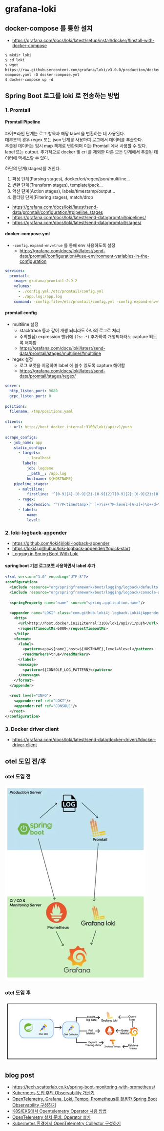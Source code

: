 # grafana-loki

## docker-compose 를 통한 설치

- https://grafana.com/docs/loki/latest/setup/install/docker/#install-with-docker-compose

```shell
$ mkdir loki
$ cd loki
$ wget https://raw.githubusercontent.com/grafana/loki/v3.0.0/production/docker-compose.yaml -O docker-compose.yml
$ docker-compose up -d
```

## Spring Boot 로그를 loki 로 전송하는 방법

### 1. Promtail

#### Promtail Pipeline

파이프라인 단계는 로그 항목과 해당 label 을 변환하는 데 사용된다.  
대부분의 경우 regex 또는 json 단계를 사용하여 로그에서 데이터를 추출한다.   
추출된 데이터는 임시 map 객체로 변환되며 이는 Promtail 에서 사용할 수 있다.   
label 또는 output. 추가적으로 docker 및 cri 를 제외한 다른 모든 단계에서 추출된 데이터에 액세스할 수 있다.

하단의 단계(stages)를 거친다.

1. 파싱 단계(Parsing stages), docker/cri/regex/json/multiline...
2. 변환 단계(Transform stages), template/pack...
3. 액션 단계(Action stages), labels/timestamp/output...
4. 필터링 단계(Filtering stages), match/drop

- https://grafana.com/docs/loki/latest/send-data/promtail/configuration/#pipeline_stages
- https://grafana.com/docs/loki/latest/send-data/promtail/pipelines/
- https://grafana.com/docs/loki/latest/send-data/promtail/stages/

#### docker-compose.yml 

- `-config.expand-env=true` 를 통해 env 사용하도록 설정
  - https://grafana.com/docs/loki/latest/send-data/promtail/configuration/#use-environment-variables-in-the-configuration

```yaml
services:
  promtail:
    image: grafana/promtail:2.9.2
    volumes:
      - ./config.yml:/etc/promtail/config.yml
      - ./app.log:/app.log
    command: -config.file=/etc/promtail/config.yml -config.expand-env=true
```

#### promtail config

- multiline 설정
  - stacktrace 등과 같이 개행 되더라도 하나의 로그로 처리 
  - 주의할점) expression 맨뒤에 `(?s:.*)` 추가하여 개행되더라도 capture 되도록 해야함
  - https://grafana.com/docs/loki/latest/send-data/promtail/stages/multiline/#multiline
- regex 설정
  - 로그 포맷을 지정하며 label 에 쓸수 있도록 capture 해야함 
  - https://grafana.com/docs/loki/latest/send-data/promtail/stages/regex/

```yaml
server:
  http_listen_port: 9080
  grpc_listen_port: 0

positions:
  filename: /tmp/positions.yaml

clients:
  - url: http://host.docker.internal:3100/loki/api/v1/push

scrape_configs:
  - job_name: app
    static_configs:
      - targets:
          - localhost
        labels:
          job: logdemo
          __path__: /app.log
          hostname: ${HOSTNAME}
    pipeline_stages:
      - multiline:
          firstline: '^[0-9]{4}-[0-9]{2}-[0-9]{2}T[0-9]{2}:[0-9]{2}:[0-9]{2}'
      - regex:
          expression: '^(?P<timestamp>[^ ]+)\s+(?P<level>[A-Z]+)\s+\d+\s+---\s+\[(?P<name>[^\]]+)\](?s:.*)$'
      - labels:
          name:
          level:
```

### 2. loki-logback-appender

- https://github.com/loki4j/loki-logback-appender
- https://loki4j.github.io/loki-logback-appender/#quick-start
- [Logging in Spring Boot With Loki](https://www.baeldung.com/spring-boot-loki-grafana-logging)

#### spring boot 기본 로그포맷 사용하면서 label 추가 

```xml
<?xml version="1.0" encoding="UTF-8"?>
<configuration>
  <include resource="org/springframework/boot/logging/logback/defaults.xml"/>
  <include resource="org/springframework/boot/logging/logback/console-appender.xml"/>

  <springProperty name="name" source="spring.application.name"/>

  <appender name="LOKI" class="com.github.loki4j.logback.Loki4jAppender">
    <http>
      <url>http://host.docker.in1212ternal:3100/loki/api/v1/push</url>
      <requestTimeoutMs>5000</requestTimeoutMs>
    </http>
    <format>
      <label>
        <pattern>app=${name},host=${HOSTNAME},level=%level</pattern>
        <readMarkers>true</readMarkers>
      </label>
      <message>
        <pattern>${CONSOLE_LOG_PATTERN}</pattern>
      </message>
    </format>
  </appender>

  <root level="INFO">
    <appender-ref ref="LOKI"/>
    <appender-ref ref="CONSOLE"/>
  </root>
</configuration>
```

### 3. Docker driver client

- https://grafana.com/docs/loki/latest/send-data/docker-driver/#docker-driver-client

## otel 도입 전/후

### otel 도입 전

![img.png](img/09.png)

### otel 도입 후

![img.png](img/08.png)

## blog post

- https://tech.scatterlab.co.kr/spring-boot-monitoring-with-prometheus/
- [Kubernetes 도입 후의 Observability 개선기](https://medium.com/@minina1868/kubernetes%EB%A5%BC-%EC%9D%B4%EC%9A%A9%ED%95%9C-observability-%EA%B0%9C%EC%84%A0%EA%B8%B0-with-spring-tempo-promtail-prometheus-loki-grafana-65f9a609c0bc)
- [OpenTelemetry, Grafana, Loki, Tempo, Prometheus를 활용한 Spring Boot Observability 구성하기](https://medium.com/@dudwls96/opentelemetry-grafana-loki-tempo-prometheus%EB%A5%BC-%ED%99%9C%EC%9A%A9%ED%95%9C-spring-boot-observability-%EA%B5%AC%EC%84%B1%ED%95%98%EA%B8%B0-f977df45bb70)
- [K8S/EKS에서 Opentelemetry Operator 사용 방법](https://medium.com/@junong29/k8s-eks%EC%97%90%EC%84%9C-opentelemetry-operator-%EC%82%AC%EC%9A%A9-%EB%B0%A9%EB%B2%95-5786891147d0)
- [OpenTelemetry 설치 준비: Operator 설치](https://www.anyflow.net/sw-engineer/install-opentelemetry-operator)
- [Kubernetes 환경에서 OpenTelemetry Collector 구성하기](https://medium.com/@dudwls96/kubernetes-%ED%99%98%EA%B2%BD%EC%97%90%EC%84%9C-opentelemetry-collector-%EA%B5%AC%EC%84%B1%ED%95%98%EA%B8%B0-d20e474a8b18)
